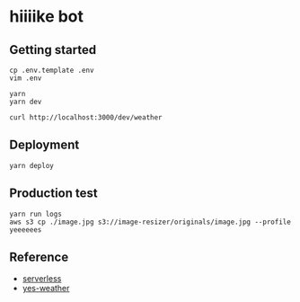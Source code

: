 # hiiiike bot

## Getting started

```
cp .env.template .env
vim .env
```

```
yarn
yarn dev
```

```
curl http://localhost:3000/dev/weather
```

## Deployment

```
yarn deploy
```

## Production test

```
yarn run logs
aws s3 cp ./image.jpg s3://image-resizer/originals/image.jpg --profile yeeeeees
```

## Reference

- [serverless](https://github.com/serverless/serverless)
- [yes-weather](https://glitch.com/edit/#!/yes-weather?path=README.md%3A1%3A0)